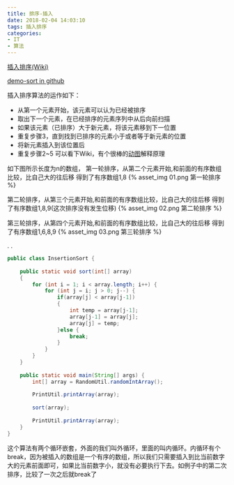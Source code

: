 ```yaml
---
title: 排序-插入
date: 2018-02-04 14:03:10
tags: 插入排序
categories:
- IT
- 算法
---
```


[插入排序(Wiki)](https://zh.wikipedia.org/wiki/%E6%8F%92%E5%85%A5%E6%8E%92%E5%BA%8F)

[demo-sort in github](https://github.com/linjia880714/demo-sort)

插入排序算法的运作如下：
* 从第一个元素开始，该元素可以认为已经被排序
* 取出下一个元素，在已经排序的元素序列中从后向前扫描
* 如果该元素（已排序）大于新元素，将该元素移到下一位置
* 重复步骤3，直到找到已排序的元素小于或者等于新元素的位置
* 将新元素插入到该位置后
* 重复步骤2~5
可以看下Wiki，有个很棒的[动图](https://zh.wikipedia.org/wiki/%E6%8F%92%E5%85%A5%E6%8E%92%E5%BA%8F#/media/File:Insertion-sort-example-300px.gif)解释原理

如下图所示长度为n的数组，
第一轮排序，从第二个元素开始,和前面的有序数组比较，比自己大的往后移
得到了有序数组1,8
{% asset_img 01.png 第一轮排序 %}

第二轮排序，从第三个元素开始,和前面的有序数组比较，比自己大的往后移
得到了有序数组1,8,9(这次排序没有发生位移)
{% asset_img 02.png 第二轮排序 %}

第三轮排序，从第四个元素开始,和前面的有序数组比较，比自己大的往后移
得到了有序数组1,6,8,9
{% asset_img 03.png 第三轮排序 %}

.
.

```java
public class InsertionSort {
	
	public static void sort(int[] array)
	{
		for (int i = 1; i < array.length; i++) {
			for (int j = i; j > 0; j--) {
				if(array[j] < array[j-1])
				{
					int temp = array[j-1];
					array[j-1] = array[j];
					array[j] = temp;
				}else {
					break;
				}
			}
		}
	}
	
	public static void main(String[] args) {
		int[] array = RandomUtil.randomIntArray();
		
		PrintUtil.printArray(array);
		
		sort(array);
		
		PrintUtil.printArray(array);
	}
}
```
这个算法有两个循环嵌套，外面的我们叫外循环，里面的叫内循环。内循环有个break，因为被插入的数组是一个有序的数组，所以我们只需要插入到比当前数字大的元素前面即可，如果比当前数字小，就没有必要执行下去。如例子中的第二次排序，比较了一次之后就break了